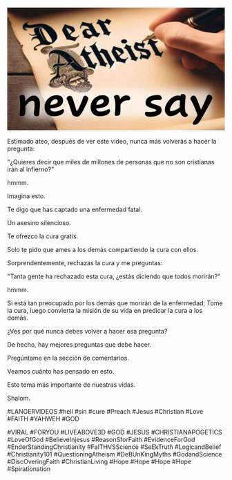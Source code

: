 ![Video cover image](../cover-2.jpg "cover photo")

Estimado ateo, después de ver este video, nunca más volverás a hacer la pregunta:

"¿Quieres decir que miles de millones de personas que no son cristianas irán al infierno?"

hmmm.

Imagina esto.

Te digo que has captado una enfermedad fatal.

Un asesino silencioso.

Te ofrezco la cura gratis.

Solo te pido que ames a los demás compartiendo la cura con ellos.

Sorprendentemente, rechazas la cura y me preguntas:

"Tanta gente ha rechazado esta cura, ¿estás diciendo que todos morirán?"

hmmm.

Si está tan preocupado por los demás que morirán de la enfermedad; Tome la cura, luego convierta la misión de su vida en predicar la cura a los demás.

¿Ves por qué nunca debes volver a hacer esa pregunta?

De hecho, hay mejores preguntas que debe hacer.

Pregúntame en la sección de comentarios.

Veamos cuánto has pensado en esto.

Este tema más importante de nuestras vidas.

Shalom.


#LANGERVIDEOS #hell #sin #cure #Preach #Jesus #Christian #Love #FAITH #YAHWEH #GOD

#VIRAL #FORYOU #LIVEABOVE3D #GOD #JESUS ​​#CHRISTIANAPOGETICS #LoveOfGod #BelieveInjesus #ReasonSforFaith #EvidenceForGod #EnderStandingChristianity #FaITHVSScience #SeEkTruth #LogicandBelief #Christianity101 #QuestioningAtheism #DeBUnKingMyths #GodandScience #DiscOveringFaith #ChristianLiving #Hope #Hope #Hope #Hope #Spirationation